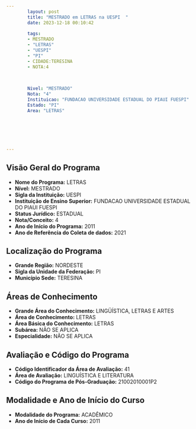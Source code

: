 ```yaml
---
        layout: post
        title: "MESTRADO em LETRAS na UESPI  "
        date: 2023-12-18 00:10:42
     
        tags:
        - MESTRADO
        - "LETRAS"
        - "UESPI"
        - "PI"
        - CIDADE:TERESINA
        - NOTA:4
        
       

        Nivel: "MESTRADO"
        Nota: "4"
        Instituicao: "FUNDACAO UNIVERSIDADE ESTADUAL DO PIAUI FUESPI"
        Estado: "PI"
        Area: "LETRAS"
        
        
        
        
        
        
---
```

## Visão Geral do Programa
- **Nome do Programa:** LETRAS
- **Nível:** MESTRADO
- **Sigla da Instituição:** UESPI
- **Instituição de Ensino Superior:** FUNDACAO UNIVERSIDADE ESTADUAL DO PIAUI FUESPI
- **Status Jurídico:** ESTADUAL
- **Nota/Conceito:** 4
- **Ano de Início do Programa:** 2011
- **Ano de Referência do Coleta de dados:** 2021

## Localização do Programa
- **Grande Região:** NORDESTE
- **Sigla da Unidade da Federação:** PI
- **Município Sede:** TERESINA

## Áreas de Conhecimento
- **Grande Área do Conhecimento:** LINGÜÍSTICA, LETRAS E ARTES
- **Área de Conhecimento:** LETRAS
- **Área Básica do Conhecimento:** LETRAS
- **Subárea:** NÃO SE APLICA
- **Especialidade:** NÃO SE APLICA

## Avaliação e Código do Programa
- **Código Identificador da Área de Avaliação:** 41
- **Área de Avaliação:** LINGUÍSTICA E LITERATURA
- **Código do Programa de Pós-Graduação:** 21002010001P2


## Modalidade e Ano de Início do Curso
- **Modalidade do Programa:** ACADÊMICO
- **Ano de Início de Cada Curso:** 2011
